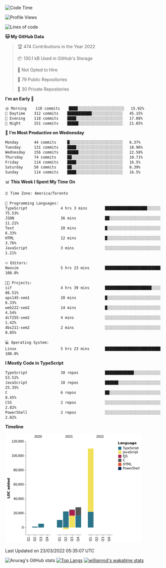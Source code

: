 <!--START_SECTION:waka-->
![Code Time](http://img.shields.io/badge/Code%20Time-191%20hrs%2017%20mins-blue)

![Profile Views](http://img.shields.io/badge/Profile%20Views-17-blue)

![Lines of code](https://img.shields.io/badge/From%20Hello%20World%20I%27ve%20Written-200%20Thousand%20lines%20of%20code-blue)

**🐱 My GitHub Data** 

> 🏆 474 Contributions in the Year 2022
 > 
> 📦 130.1 kB Used in GitHub's Storage 
 > 
> 🚫 Not Opted to Hire
 > 
> 📜 79 Public Repositories 
 > 
> 🔑 30 Private Repositories  
 > 
**I'm an Early 🐤** 

```text
🌞 Morning    110 commits    ████░░░░░░░░░░░░░░░░░░░░░   15.92% 
🌆 Daytime    312 commits    ███████████░░░░░░░░░░░░░░   45.15% 
🌃 Evening    118 commits    ████░░░░░░░░░░░░░░░░░░░░░   17.08% 
🌙 Night      151 commits    █████░░░░░░░░░░░░░░░░░░░░   21.85%

```
📅 **I'm Most Productive on Wednesday** 

```text
Monday       44 commits     █░░░░░░░░░░░░░░░░░░░░░░░░   6.37% 
Tuesday      131 commits    ████░░░░░░░░░░░░░░░░░░░░░   18.96% 
Wednesday    156 commits    █████░░░░░░░░░░░░░░░░░░░░   22.58% 
Thursday     74 commits     ██░░░░░░░░░░░░░░░░░░░░░░░   10.71% 
Friday       114 commits    ████░░░░░░░░░░░░░░░░░░░░░   16.5% 
Saturday     58 commits     ██░░░░░░░░░░░░░░░░░░░░░░░   8.39% 
Sunday       114 commits    ████░░░░░░░░░░░░░░░░░░░░░   16.5%

```


📊 **This Week I Spent My Time On** 

```text
⌚︎ Time Zone: America/Toronto

💬 Programming Languages: 
TypeScript               4 hrs 3 mins        ███████████████████░░░░░░   75.53% 
JSON                     36 mins             ██░░░░░░░░░░░░░░░░░░░░░░░   11.21% 
Text                     20 mins             █░░░░░░░░░░░░░░░░░░░░░░░░   6.33% 
HTML                     12 mins             █░░░░░░░░░░░░░░░░░░░░░░░░   3.76% 
JavaScript               3 mins              ░░░░░░░░░░░░░░░░░░░░░░░░░   1.21%

🔥 Editors: 
Neovim                   5 hrs 23 mins       █████████████████████████   100.0%

🐱‍💻 Projects: 
sif                      4 hrs 39 mins       █████████████████████░░░░   86.51% 
aps145-sem1              20 mins             █░░░░░░░░░░░░░░░░░░░░░░░░   6.33% 
web222-sem2              14 mins             █░░░░░░░░░░░░░░░░░░░░░░░░   4.54% 
dcf255-sem2              4 mins              ░░░░░░░░░░░░░░░░░░░░░░░░░   1.42% 
dbs211-sem2              2 mins              ░░░░░░░░░░░░░░░░░░░░░░░░░   0.85%

💻 Operating System: 
Linux                    5 hrs 23 mins       █████████████████████████   100.0%

```

**I Mostly Code in TypeScript** 

```text
TypeScript               38 repos            █████████████░░░░░░░░░░░░   53.52% 
JavaScript               18 repos            ██████░░░░░░░░░░░░░░░░░░░   25.35% 
C                        6 repos             ██░░░░░░░░░░░░░░░░░░░░░░░   8.45% 
CSS                      2 repos             ░░░░░░░░░░░░░░░░░░░░░░░░░   2.82% 
PowerShell               2 repos             ░░░░░░░░░░░░░░░░░░░░░░░░░   2.82%

```


**Timeline**

![Chart not found](https://raw.githubusercontent.com/wise-introvert/wise-introvert/master/charts/bar_graph.png) 


 Last Updated on 23/03/2022 05:35:07 UTC
<!--END_SECTION:waka-->

![Anurag's GitHub stats](https://github-readme-stats.vercel.app/api?username=wise-introvert&count_private=true&show_icons=true)
[![Top Langs](https://github-readme-stats.vercel.app/api/top-langs/?username=wise-introvert&langs_count=10)](https://github.com/anuraghazra/github-readme-stats)
[![willianrod's wakatime stats](https://github-readme-stats.vercel.app/api/wakatime?username=wiseintrovert)](https://github.com/anuraghazra/github-readme-stats)
